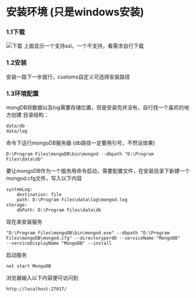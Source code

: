 # 安装环境  (只是windows安装)

### 1.1下载
![下载](http://120.25.163.238:8080/mongoDB/001.jpg)
上面显示一个支持ssl，一个不支持，看需求自行下载

### 1.2安装  
安装一路下一步就行，customs自定义可选择安装路径

### 1.3环境配置  

mongDB将数据以及log需要存储位置，但是安装完并没有，自行找一个喜欢的地方创建
目录结构：
```
data/db
data/log
```

命令下运行mongoDB服务器  (db路径一定要用引号，不然没效果)
```
D:\Program Files\mongoDB\bin\mongod --dbpath "D:\Program Files\data\db"
```

要让mongoDB作为一个服务用命令启动，需要配置文件，在安装目录下新建一个mongod.cfg文件，写入以下内容  

```
systemLog:
    destination: file
    path: D:\Program Files\data\log\mongod.log
storage:
    dbPath: D:\Program Files\data\db
```

现在来安装服务  
```
"D:\Program Files\mongoDB\bin\mongod.exe" --dbpath "D:\Program Files\mongoDB\mongod.cfg" --directoryperdb --serviceName "MongoDB"
--serviceDisplayName "MongoDB" --install
```

启动服务  
```
net start MongoDB
```

浏览器输入以下内容便可访问到
```
http://localhost:27017/
```
